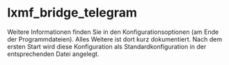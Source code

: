 # lxmf_bridge_telegram
Weitere Informationen finden Sie in den Konfigurationsoptionen (am Ende der Programmdateien). Alles Weitere ist dort kurz dokumentiert. Nach dem ersten Start wird diese Konfiguration als Standardkonfiguration in der entsprechenden Datei angelegt.